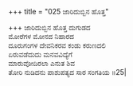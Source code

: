 +++
title = "025 ಜಾರಿದುಬ್ಬಿನ ಹೊತ್ತ"

+++
ಜಾರಿದುಬ್ಬಿನ ಹೊತ್ತ ದುಗುಡದ  
ಮೋರೆಗಳ ಮೋನದ ನಿಹಾರದ  
ದೂರುಗಂಗಳ ದೇವನಿಕರವ ಕಂಡು ಕರುಣದಲಿ  
ಏರುವಡೆದುದು ಮನವವಿದ್ಯೆಗೆ  
ಮಾರುವೋದಿರಲಾ ಎನುತ ಶಿವ  
ತೋರಿ ನುಡಿದನು ಪಾಶುಪತ್ಯದ ಸಾರ ಸಂಗತಿಯ      ॥25|